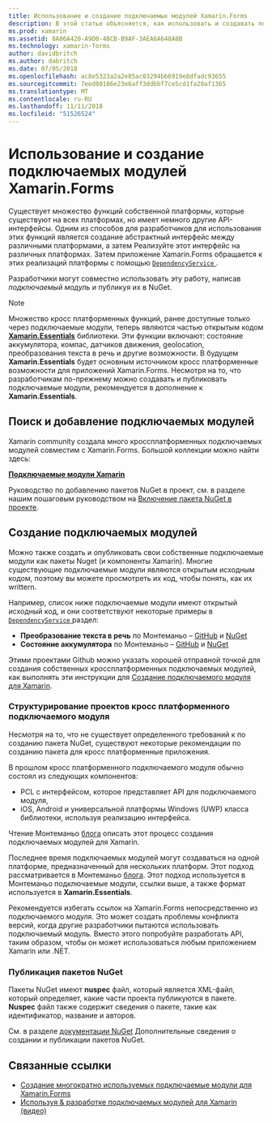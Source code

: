 ```yaml
---
title: Использование и создание подключаемых модулей Xamarin.Forms
description: В этой статье объясняется, как использовать и создавать подключаемые модули Xamarin.Forms. Подключаемые модули обычно используются для простого доступа к собственным возможностям платформы.
ms.prod: xamarin
ms.assetid: 8A06A420-A9D0-4BCB-B9AF-3AEA6A648A8B
ms.technology: xamarin-forms
author: davidbritch
ms.author: dabritch
ms.date: 07/05/2018
ms.openlocfilehash: ac8e5323a2a2e05ac03294bb6919e8dfadc93655
ms.sourcegitcommit: 7eed80186e23e6aff3ddbbf7ce5cd1fa20af1365
ms.translationtype: MT
ms.contentlocale: ru-RU
ms.lasthandoff: 11/11/2018
ms.locfileid: "51526524"
---
```

# <a name="consuming-and-creating-xamarinforms-plugins"></a>Использование и создание подключаемых модулей Xamarin.Forms

Существует множество функций собственной платформы, которые существуют на всех платформах, но имеет немного другие API-интерфейсы. Одним из способов для разработчиков для использования этих функций является создание абстрактный интерфейс между различными платформами, а затем Реализуйте этот интерфейс на различных платформах. Затем приложение Xamarin.Forms обращается к этих реализаций платформы с помощью [ `DependencyService` ](~/xamarin-forms/app-fundamentals/dependency-service/index.md).

Разработчики могут совместно использовать эту работу, написав _подключаемый модуль_ и публикуя их в NuGet.

> [!NOTE]
> Множество кросс платформенных функций, ранее доступные только через подключаемые модули, теперь являются частью открытым кодом **[Xamarin.Essentials](~/essentials/index.md)** библиотеки. Эти функции включают: состояние аккумулятора, компас, датчиков движения, geolocation, преобразования текста в речь и другие возможности. В будущем **Xamarin.Essentials** будет основным источником кросс платформенные возможности для приложений Xamarin.Forms. Несмотря на то, что разработчикам по-прежнему можно создавать и публиковать подключаемые модули, рекомендуется в дополнение к **Xamarin.Essentials**.

## <a name="finding-and-adding-plugins"></a>Поиск и добавление подключаемых модулей

Xamarin community создала много кроссплатформенных подключаемых модулей совместим с Xamarin.Forms. Большой коллекции можно найти здесь:

[**Подключаемые модули Xamarin**](https://github.com/xamarin/XamarinComponents)

Руководство по добавлению пакетов NuGet в проект, см. в разделе нашим пошаговым руководством на [Включение пакета NuGet в проекте](/visualstudio/mac/nuget-walkthrough/).

## <a name="creating-plugins"></a>Создание подключаемых модулей

Можно также создать и опубликовать свои собственные подключаемые модули как пакеты Nuget (и компоненты Xamarin). Многие существующие подключаемые модули являются открытым исходным кодом, поэтому вы можете просмотреть их код, чтобы понять, как их writtern.

Например, список ниже подключаемые модули имеют открытый исходный код, и они соответствуют некоторые примеры в [ `DependencyService` ](~/xamarin-forms/app-fundamentals/dependency-service/index.md) раздел:

- **Преобразование текста в речь** по Монтеманьо &ndash; [GitHub](https://github.com/jamesmontemagno/TextToSpeechPlugin) и [NuGet  ](https://www.nuget.org/packages/Xam.Plugins.TextToSpeech)
- **Состояние аккумулятора** по Монтеманьо &ndash; [GitHub](https://github.com/jamesmontemagno/BatteryPlugin) и [NuGet](https://www.nuget.org/packages/Xam.Plugin.Battery)

Этими проектами Github можно указать хорошей отправной точкой для создания собственных кроссплатформенных подключаемых модулей, как выполнять эти инструкции для [Создание подключаемого модуля для Xamarin](https://github.com/xamarin/XamarinComponents#create-a-plugin-for-xamarin).

### <a name="structuring-cross-platform-plugin-projects"></a>Структурирование проектов кросс платформенного подключаемого модуля

Несмотря на то, что не существует определенного требований к по созданию пакета NuGet, существуют некоторые рекомендации по созданию пакета для кросс платформенные приложения.

В прошлом кросс платформенного подключаемого модуля обычно состоял из следующих компонентов:

- PCL с интерфейсом, которое представляет API для подключаемого модуля,
- iOS, Android и универсальной платформы Windows (UWP) класса библиотеки, используя реализацию интерфейса.

Чтение Монтеманьо [блога](https://blog.xamarin.com/creating-reusable-plugins-for-xamarin-forms/) описать этот процесс создания подключаемых модулей для Xamarin.

Последнее время подключаемых модулей могут создаваться на одной платформе, предназначенный для нескольких платформ. Этот подход рассматривается в Монтеманьо [блога](https://montemagno.com/converting-xamarin-libraries-to-sdk-style-multi-targeted-projects/). Этот подход используется в Монтеманьо подключаемые модули, ссылки выше, а также формат используется в **Xamarin.Essentials**.

Рекомендуется избегать ссылок на Xamarin.Forms непосредственно из подключаемого модуля.
Это может создать проблемы конфликта версий, когда другие разработчики пытаются использовать подключаемый модуль. Вместо этого попробуйте разработать API, таким образом, чтобы он может использоваться любым приложением Xamarin или .NET.

### <a name="publishing-nuget-packages"></a>Публикация пакетов NuGet

Пакеты NuGet имеют **nuspec** файл, который является XML-файл, который определяет, какие части проекта публикуются в пакете. **Nuspec** файл также содержит сведения о пакете, такие как идентификатор, название и авторов.

См. в разделе [документации NuGet](/nuget/create-packages/creating-a-package.md) Дополнительные сведения о создании и публикации пакетов NuGet.

## <a name="related-links"></a>Связанные ссылки

- [Создание многократно используемых подключаемые модули для Xamarin.Forms](https://blog.xamarin.com/creating-reusable-plugins-for-xamarin-forms)
- [Используя & разработке подключаемых модулей для Xamarin (видео)](https://university.xamarin.com/guestlectures/using-developing-plugins-for-xamarin)
